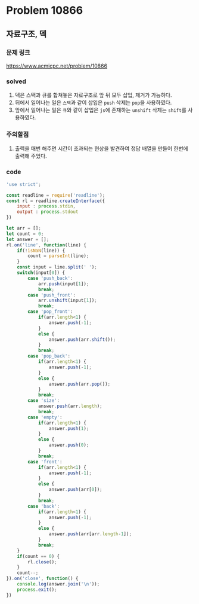 # Problem 10866

## 자료구조, 덱

### 문제 링크
<https://www.acmicpc.net/problem/10866>

### solved
1. 덱은 스택과 큐를 합쳐놓은 자료구조로 앞 뒤 모두 삽입, 제거가 가능하다.
2. 뒤에서 일어나는 일은 `스택`과 같이 삽입은 `push` 삭제는 `pop`을 사용하였다.
3. 앞에서 일어나는 일은 `큐`와 같이 삽입은 `js`에 존재하는 `unshift` 삭제는 `shift`를 사용하였다.

### 주의할점
1. 출력을 매번 해주면 시간이 초과되는 현상을 발견하여 정답 배열을 만들어 한번에 출력해 주었다.

### code
```javascript
'use strict';

const readline = require('readline');
const rl = readline.createInterface({
    input : process.stdin,
    output : process.stdout
})

let arr = [];
let count = 0;
let answer = [];
rl.on('line', function(line) {
    if(!isNaN(line)) {
        count = parseInt(line);
    }
    const input = line.split(' ');
    switch(input[0]) {
        case 'push_back':
            arr.push(input[1]);
            break;
        case 'push_front':
            arr.unshift(input[1]);
            break;
        case 'pop_front':
            if(arr.length<1) {
                answer.push(-1);
            }
            else {
                answer.push(arr.shift());
            }
            break;
        case 'pop_back':
            if(arr.length<1) {
                answer.push(-1);
            }
            else {
                answer.push(arr.pop());
            }
            break;
        case 'size':
            answer.push(arr.length);
            break;
        case 'empty':
            if(arr.length<1) {
                answer.push(1);
            }
            else {
                answer.push(0);
            }
            break;
        case 'front':
            if(arr.length<1) {
                answer.push(-1);
            }
            else {
                answer.push(arr[0]);
            }
            break;
        case 'back':
            if(arr.length<1) {
                answer.push(-1);
            }
            else {
                answer.push(arr[arr.length-1]);
            }
            break;
    }
    if(count == 0) {
        rl.close();
    }
    count--;
}).on('close', function() {
    console.log(answer.join('\n'));
    process.exit();
})